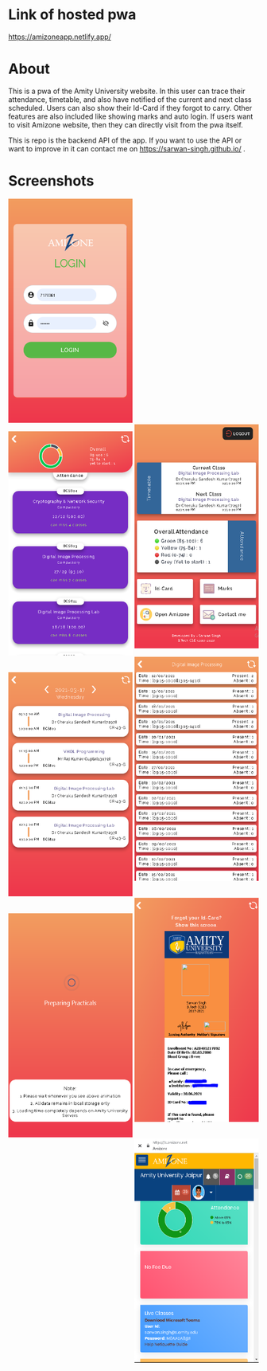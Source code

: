 
# Link of hosted pwa
https://amizoneapp.netlify.app/

# About
This is a pwa of the Amity University website. In this user can trace their attendance, timetable, and also have notified of the current and next class scheduled. Users can also show their Id-Card if they forgot to carry. Other features are also included like showing marks and auto login. If users want to visit Amizone website, then they can directly visit from the pwa itself. 

This is repo is the backend API of the app. If you want to use the API or want to improve in it can contact me on https://sarwan-singh.github.io/ .

# Screenshots
<img src="Images/Login.PNG" height="450px" width="250px" >&nbsp;&nbsp;&nbsp;&nbsp;&nbsp;&nbsp;&nbsp;&nbsp;&nbsp;&nbsp;&nbsp;&nbsp;&nbsp;&nbsp;&nbsp;&nbsp;&nbsp;
   &nbsp;&nbsp;&nbsp;&nbsp;&nbsp;&nbsp;&nbsp;&nbsp;&nbsp;&nbsp;&nbsp;&nbsp;&nbsp;&nbsp;&nbsp;&nbsp;&nbsp;&nbsp;&nbsp;&nbsp;&nbsp;&nbsp;&nbsp;<img src="Images/Home.PNG" height="450px" width="250px" style="float:right">
   
   <img src="Images/Attendance.PNG" height="450px" width="250px" >&nbsp;&nbsp;&nbsp;&nbsp;&nbsp;&nbsp;&nbsp;&nbsp;&nbsp;&nbsp;&nbsp;&nbsp;&nbsp;&nbsp;&nbsp;&nbsp;&nbsp;
   &nbsp;&nbsp;&nbsp;&nbsp;&nbsp;&nbsp;&nbsp;&nbsp;&nbsp;&nbsp;&nbsp;&nbsp;&nbsp;&nbsp;&nbsp;&nbsp;&nbsp;&nbsp;&nbsp;&nbsp;&nbsp;&nbsp;&nbsp;<img src="Images/AttendanceDetails.PNG" height="450px" width="250px" style="float:right">
   
   
<img src="Images/Timetable.PNG" height="450px" width="250px" >&nbsp;&nbsp;&nbsp;&nbsp;&nbsp;&nbsp;&nbsp;&nbsp;&nbsp;&nbsp;&nbsp;&nbsp;&nbsp;&nbsp;&nbsp;&nbsp;&nbsp;
   &nbsp;&nbsp;&nbsp;&nbsp;&nbsp;&nbsp;&nbsp;&nbsp;&nbsp;&nbsp;&nbsp;&nbsp;&nbsp;&nbsp;&nbsp;&nbsp;&nbsp;&nbsp;&nbsp;&nbsp;&nbsp;&nbsp;&nbsp;<img src="Images/IdCard.PNG" height="450px" width="250px" style="float:right">
   
   <img src="Images/Loading.PNG" height="450px" width="250px" >&nbsp;&nbsp;&nbsp;&nbsp;&nbsp;&nbsp;&nbsp;&nbsp;&nbsp;&nbsp;&nbsp;&nbsp;&nbsp;&nbsp;&nbsp;&nbsp;&nbsp;
   &nbsp;&nbsp;&nbsp;&nbsp;&nbsp;&nbsp;&nbsp;&nbsp;&nbsp;&nbsp;&nbsp;&nbsp;&nbsp;&nbsp;&nbsp;&nbsp;&nbsp;&nbsp;&nbsp;&nbsp;&nbsp;&nbsp;&nbsp;<img src="Images/Website.PNG" height="450px" width="250px" style="float:right">
   
